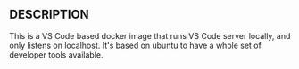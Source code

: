 ## DESCRIPTION

This is a VS Code based docker image that runs VS Code server locally, and only
listens on localhost. It's based on ubuntu to have a whole set of developer
tools available.
